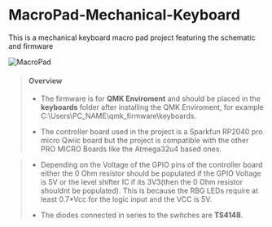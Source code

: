 # MacroPad-Mechanical-Keyboard
This is a mechanical keyboard macro pad project featuring the schematic and firmware


![MacroPad](https://github.com/ArmourGrade/MacroPad-Mechanical-Keyboard/blob/main/Images%20Keyboard/P1140373.JPG?raw=true)

>#### Overview
> - The firmware is for **QMK Enviroment** and should be placed in the **keyboards** folder after installing the QMK Enviroment,
>   for example C:\Users\PC_NAME\qmk_firmware\keyboards.
>
> - The controller board used in the project is a Sparkfun RP2040 pro micro Qwiic board
>   but the project is compatible with the other PRO MICRO Boards like the Atmega32u4 based ones.

> - Depending on the Voltage of the GPIO pins of the controller board either the 0 Ohm resistor should be populated if the GPIO Voltage is 5V
>   or the level shifter IC if its 3V3(then the 0 Ohm resistor shouldnt be populated).
>   This is because the RBG LEDs require at least 0.7*Vcc for the logic input and the VCC is 5V.
>
> - The diodes connected in series to the switches are **TS4148**.